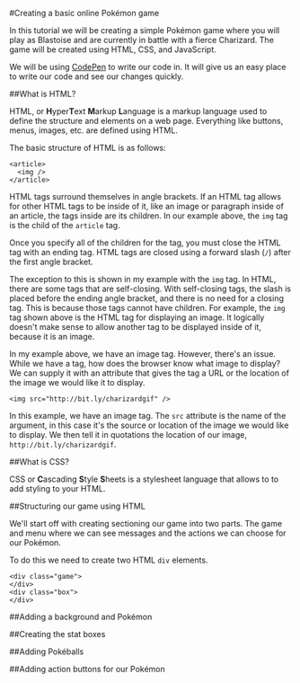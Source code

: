 #Creating a basic online Pokémon game

In this tutorial we will be creating a simple Pokémon game where you will play as Blastoise and are currently in battle with a fierce Charizard. The game will be created using HTML, CSS, and JavaScript. 

We will be using [CodePen](https://codepen.io) to write our code in. It will give us an easy place to write our code and see our changes quickly.

##What is HTML?

HTML, or **H**yper**T**ext **M**arkup **L**anguage is a markup language used to define the structure and elements on a web page. Everything like buttons, menus, images, etc. are defined using HTML. 

The basic structure of HTML is as follows:

```
<article>
  <img />
</article>
```

HTML tags surround themselves in angle brackets. If an HTML tag allows for other HTML tags to be inside of it, like an image or paragraph inside of an article, the tags inside are its children. In our example above, the `img` tag is the child of the `article` tag.

Once you specify all of the children for the tag, you must close the HTML tag with an ending tag. HTML tags are closed using a forward slash (`/`) after the first angle bracket. 

The exception to this is shown in my example with the `img` tag. In HTML, there are some tags that are self-closing. With self-closing tags, the slash is placed before the ending angle bracket, and there is no need for a closing tag. This is because those tags cannot have children. For example, the `img` tag shown above is the HTML tag for displaying an image. It logically doesn't make sense to allow another tag to be displayed inside of it, because it is an image.

In my example above, we have an image tag. However, there's an issue. While we have a tag, how does the browser know what image to display? We can supply it with an attribute that gives the tag a URL or the location of the image we would like it to display.

```
<img src="http://bit.ly/charizardgif" />
```

In this example, we have an image tag. The `src` attribute is the name of the argument, in this case it's the source or location of the image we would like to display. We then tell it in quotations the location of our image, `http://bit.ly/charizardgif`.

##What is CSS?

CSS or **C**ascading **S**tyle **S**heets is a stylesheet language that allows to to add styling to your HTML. 

##Structuring our game using HTML

We'll start off with creating sectioning our game into two parts. The game and menu where we can see messages and the actions we can choose for our Pokémon.

To do this we need to create two HTML `div` elements. 

```
<div class="game">
</div>
<div class="box">
</div>
```
##Adding a background and Pokémon

##Creating the stat boxes

##Adding Pokéballs

##Adding action buttons for our Pokémon

